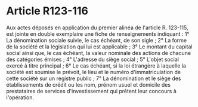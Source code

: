 # Article R123-116

Aux actes déposés en application du premier alinéa de l'article R. 123-115, est jointe en double exemplaire une fiche de renseignements indiquant :   1° La dénomination sociale suivie, le cas échéant, de son sigle ;   2° La forme de la société et la législation qui lui est applicable ;   3° Le montant du capital social ainsi que, le cas échéant, la valeur nominale des actions de chacune des catégories émises ;   4° L'adresse du siège social ;   5° L'objet social exercé à titre principal ;   6° Le cas échéant, si la loi étrangère à laquelle la société est soumise le prévoit, le lieu et le numéro d'immatriculation de cette société sur un registre public ;   7° La dénomination et le siège des établissements de crédit ou les nom, prénom usuel et domicile des prestataires de services d'investissement qui prêtent leur concours à l'opération.